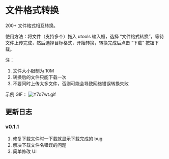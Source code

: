 # 文件格式转换

200+ 文件格式相互转换。

使用方法：将文件（支持多个）拖入 utools 输入框，选择 “文件格式转换”，等待文件上传完成，然后选择目标格式，开始转换，转换完成后点击 “下载” 按钮下载。

注：

1. 文件大小限制为 10M
2. 转换后的文件只能下载一次
3. 不要同时上传太多文件，否则可能会导致网络错误转换失败

示例 GIF：
![Y7o7wt.gif](https://s1.ax1x.com/2020/05/20/Y7o7wt.gif)

## 更新日志

### v0.1.1

1. 修复下载文件时一下载就显示下载完成的 bug
2. 解决下载文件名错误的问题
3. 简单修改 UI

